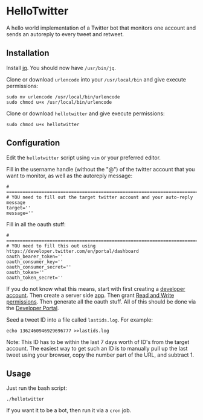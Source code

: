 # HelloTwitter

A hello world implementation of a Twitter bot that monitors one account and sends an autoreply to every tweet and retweet.

## Installation

Install [jq](https://stedolan.github.io/jq/download/).
You should now have `/usr/bin/jq`.

Clone or download `urlencode` into your `/usr/local/bin` and give execute permissions:
```
sudo mv urlencode /usr/local/bin/urlencode
sudo chmod u+x /usr/local/bin/urlencode
```

Clone or download `hellotwitter` and give execute permissions:
```
sudo chmod u+x hellotwitter
```

## Configuration

Edit the `hellotwitter` script using `vim` or your preferred editor.

Fill in the username handle (without the "@") of the twitter account that you want to monitor, as well as the autoreply message:
```
# ============================================================================================================
# YOU need to fill out the target twitter account and your auto-reply message
target=''
message=''
```

Fill in all the oauth stuff:
```
# ============================================================================================================
# YOU need to fill this out using https://developer.twitter.com/en/portal/dashboard
oauth_bearer_token=''
oauth_consumer_key=''
oauth_consumer_secret=''
oauth_token=''
oauth_token_secret=''
```
If you do not know what this means, start with first creating a [developer account](https://developer.twitter.com/en/docs/developer-portal/overview). Then create a server side [app](https://developer.twitter.com/en/docs/apps/app-management). Then grant [Read and Write permissions](https://developer.twitter.com/en/docs/apps/app-permissions). Then generate all the oauth stuff. All of this should be done via the [Developer Portal](https://developer.twitter.com/en/portal/dashboard).

Seed a tweet ID into a file called `lastids.log`. For example:
```
echo 1362460946929696777 >>lastids.log
```
Note: This ID has to be within the last 7 days worth of ID's from the target account. The easiest way to get such an ID is to manually pull up the last tweet using your browser, copy the number part of the URL, and subtract 1.

## Usage

Just run the bash script:
```
./hellotwitter
```

If you want it to be a bot, then run it via a `cron` job.
